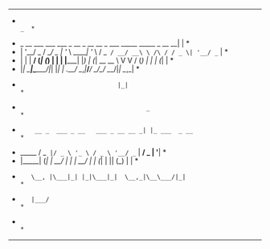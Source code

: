 ********************************************************************************
*                                                                           _  *
*  _ __ ___  ___ ___  _ __        _ __   __ _ ___ _____      _____  _ __ __| | *
* | '__/ _ \/ __/ _ \| '_ \ _____| '_ \ / _` / __/ __\ \ /\ / / _ \| '__/ _` | *
* | | |  __/ (_| (_) | | | |_____| |_) | (_| \__ \__ \\ V  V / (_) | | | (_| | *
* |_|  \___|\___\___/|_| |_|     | .__/ \__,_|___/___/ \_/\_/ \___/|_|  \__,_| *
*                                |_|                                           *
*                                        _                                     *
*         __ _  ___ _ __   ___ _ __ __ _| |_ ___  _ __                         *
*  _____ / _` |/ _ \ '_ \ / _ \ '__/ _` | __/ _ \| '__|                        *
* |_____| (_| |  __/ | | |  __/ | | (_| | || (_) | |                           *
*        \__, |\___|_| |_|\___|_|  \__,_|\__\___/|_|                           *
*        |___/                                                                 *
*                                                                              *
********************************************************************************
